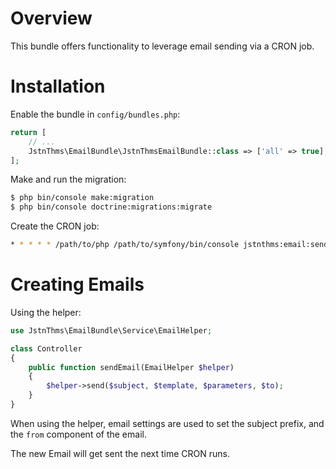 Overview
========

This bundle offers functionality to leverage email sending via a CRON job.

Installation
============

Enable the bundle in `config/bundles.php`:

```php
return [
    // ...
    JstnThms\EmailBundle\JstnThmsEmailBundle::class => ['all' => true],
];
```

Make and run the migration:

```bash
$ php bin/console make:migration
$ php bin/console doctrine:migrations:migrate
```

Create the CRON job:

```bash
* * * * * /path/to/php /path/to/symfony/bin/console jstnthms:email:send
```

Creating Emails
===============

Using the helper:

```php
use JstnThms\EmailBundle\Service\EmailHelper;

class Controller
{
    public function sendEmail(EmailHelper $helper)
    {
        $helper->send($subject, $template, $parameters, $to);
    }
}
```

When using the helper, email settings are used to set the
subject prefix, and the `from` component of the email.

The new Email will get sent the next time CRON runs.
